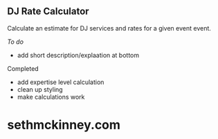 ## DJ Rate Calculator

Calculate an estimate for DJ services and  rates for a given event event.

*To do*

- add short description/explaation at bottom  

Completed

- add expertise level calculation
- clean up styling
- make calculations work
# sethmckinney.com
